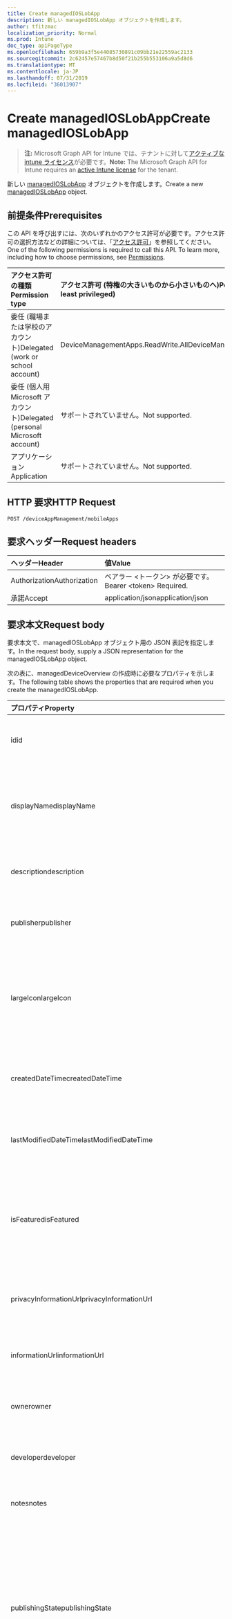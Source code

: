 ```yaml
---
title: Create managedIOSLobApp
description: 新しい managedIOSLobApp オブジェクトを作成します。
author: tfitzmac
localization_priority: Normal
ms.prod: Intune
doc_type: apiPageType
ms.openlocfilehash: 659b9a3f5e44085730891c09bb21e22559ac2133
ms.sourcegitcommit: 2c62457e57467b8d50f21b255b553106a9a5d8d6
ms.translationtype: MT
ms.contentlocale: ja-JP
ms.lasthandoff: 07/31/2019
ms.locfileid: "36013907"
---
```

# <a name="create-managedioslobapp"></a><span data-ttu-id="41460-103">Create managedIOSLobApp</span><span class="sxs-lookup"><span data-stu-id="41460-103">Create managedIOSLobApp</span></span>

> <span data-ttu-id="41460-104">**注:** Microsoft Graph API for Intune では、テナントに対して[アクティブな intune ライセンス](https://go.microsoft.com/fwlink/?linkid=839381)が必要です。</span><span class="sxs-lookup"><span data-stu-id="41460-104">**Note:** The Microsoft Graph API for Intune requires an [active Intune license](https://go.microsoft.com/fwlink/?linkid=839381) for the tenant.</span></span>

<span data-ttu-id="41460-105">新しい [managedIOSLobApp](../resources/intune-apps-managedioslobapp.md) オブジェクトを作成します。</span><span class="sxs-lookup"><span data-stu-id="41460-105">Create a new [managedIOSLobApp](../resources/intune-apps-managedioslobapp.md) object.</span></span>

## <a name="prerequisites"></a><span data-ttu-id="41460-106">前提条件</span><span class="sxs-lookup"><span data-stu-id="41460-106">Prerequisites</span></span>
<span data-ttu-id="41460-p101">この API を呼び出すには、次のいずれかのアクセス許可が必要です。アクセス許可の選択方法などの詳細については、「[アクセス許可](/graph/permissions-reference)」を参照してください。</span><span class="sxs-lookup"><span data-stu-id="41460-p101">One of the following permissions is required to call this API. To learn more, including how to choose permissions, see [Permissions](/graph/permissions-reference).</span></span>

|<span data-ttu-id="41460-109">アクセス許可の種類</span><span class="sxs-lookup"><span data-stu-id="41460-109">Permission type</span></span>|<span data-ttu-id="41460-110">アクセス許可 (特権の大きいものから小さいものへ)</span><span class="sxs-lookup"><span data-stu-id="41460-110">Permissions (from most to least privileged)</span></span>|
|:---|:---|
|<span data-ttu-id="41460-111">委任 (職場または学校のアカウント)</span><span class="sxs-lookup"><span data-stu-id="41460-111">Delegated (work or school account)</span></span>|<span data-ttu-id="41460-112">DeviceManagementApps.ReadWrite.All</span><span class="sxs-lookup"><span data-stu-id="41460-112">DeviceManagementApps.ReadWrite.All</span></span>|
|<span data-ttu-id="41460-113">委任 (個人用 Microsoft アカウント)</span><span class="sxs-lookup"><span data-stu-id="41460-113">Delegated (personal Microsoft account)</span></span>|<span data-ttu-id="41460-114">サポートされていません。</span><span class="sxs-lookup"><span data-stu-id="41460-114">Not supported.</span></span>|
|<span data-ttu-id="41460-115">アプリケーション</span><span class="sxs-lookup"><span data-stu-id="41460-115">Application</span></span>|<span data-ttu-id="41460-116">サポートされていません。</span><span class="sxs-lookup"><span data-stu-id="41460-116">Not supported.</span></span>|

## <a name="http-request"></a><span data-ttu-id="41460-117">HTTP 要求</span><span class="sxs-lookup"><span data-stu-id="41460-117">HTTP Request</span></span>
<!-- {
  "blockType": "ignored"
}
-->
``` http
POST /deviceAppManagement/mobileApps
```

## <a name="request-headers"></a><span data-ttu-id="41460-118">要求ヘッダー</span><span class="sxs-lookup"><span data-stu-id="41460-118">Request headers</span></span>
|<span data-ttu-id="41460-119">ヘッダー</span><span class="sxs-lookup"><span data-stu-id="41460-119">Header</span></span>|<span data-ttu-id="41460-120">値</span><span class="sxs-lookup"><span data-stu-id="41460-120">Value</span></span>|
|:---|:---|
|<span data-ttu-id="41460-121">Authorization</span><span class="sxs-lookup"><span data-stu-id="41460-121">Authorization</span></span>|<span data-ttu-id="41460-122">ベアラー &lt;トークン&gt; が必要です。</span><span class="sxs-lookup"><span data-stu-id="41460-122">Bearer &lt;token&gt; Required.</span></span>|
|<span data-ttu-id="41460-123">承諾</span><span class="sxs-lookup"><span data-stu-id="41460-123">Accept</span></span>|<span data-ttu-id="41460-124">application/json</span><span class="sxs-lookup"><span data-stu-id="41460-124">application/json</span></span>|

## <a name="request-body"></a><span data-ttu-id="41460-125">要求本文</span><span class="sxs-lookup"><span data-stu-id="41460-125">Request body</span></span>
<span data-ttu-id="41460-126">要求本文で、managedIOSLobApp オブジェクト用の JSON 表記を指定します。</span><span class="sxs-lookup"><span data-stu-id="41460-126">In the request body, supply a JSON representation for the managedIOSLobApp object.</span></span>

<span data-ttu-id="41460-127">次の表に、managedDeviceOverview の作成時に必要なプロパティを示します。</span><span class="sxs-lookup"><span data-stu-id="41460-127">The following table shows the properties that are required when you create the managedIOSLobApp.</span></span>

|<span data-ttu-id="41460-128">プロパティ</span><span class="sxs-lookup"><span data-stu-id="41460-128">Property</span></span>|<span data-ttu-id="41460-129">型</span><span class="sxs-lookup"><span data-stu-id="41460-129">Type</span></span>|<span data-ttu-id="41460-130">説明</span><span class="sxs-lookup"><span data-stu-id="41460-130">Description</span></span>|
|:---|:---|:---|
|<span data-ttu-id="41460-131">id</span><span class="sxs-lookup"><span data-stu-id="41460-131">id</span></span>|<span data-ttu-id="41460-132">文字列</span><span class="sxs-lookup"><span data-stu-id="41460-132">String</span></span>|<span data-ttu-id="41460-133">エンティティのキー。</span><span class="sxs-lookup"><span data-stu-id="41460-133">Key of the entity.</span></span> <span data-ttu-id="41460-134">[mobileApp](../resources/intune-apps-mobileapp.md) から継承します</span><span class="sxs-lookup"><span data-stu-id="41460-134">Inherited from [mobileApp](../resources/intune-apps-mobileapp.md)</span></span>|
|<span data-ttu-id="41460-135">displayName</span><span class="sxs-lookup"><span data-stu-id="41460-135">displayName</span></span>|<span data-ttu-id="41460-136">文字列</span><span class="sxs-lookup"><span data-stu-id="41460-136">String</span></span>|<span data-ttu-id="41460-137">管理者が提供またはインポートしたアプリのタイトル。</span><span class="sxs-lookup"><span data-stu-id="41460-137">The admin provided or imported title of the app.</span></span> <span data-ttu-id="41460-138">[mobileApp](../resources/intune-apps-mobileapp.md) から継承します</span><span class="sxs-lookup"><span data-stu-id="41460-138">Inherited from [mobileApp](../resources/intune-apps-mobileapp.md)</span></span>|
|<span data-ttu-id="41460-139">description</span><span class="sxs-lookup"><span data-stu-id="41460-139">description</span></span>|<span data-ttu-id="41460-140">String</span><span class="sxs-lookup"><span data-stu-id="41460-140">String</span></span>|<span data-ttu-id="41460-141">アプリの説明。</span><span class="sxs-lookup"><span data-stu-id="41460-141">The description of the app.</span></span> <span data-ttu-id="41460-142">[mobileApp](../resources/intune-apps-mobileapp.md) から継承します</span><span class="sxs-lookup"><span data-stu-id="41460-142">Inherited from [mobileApp](../resources/intune-apps-mobileapp.md)</span></span>|
|<span data-ttu-id="41460-143">publisher</span><span class="sxs-lookup"><span data-stu-id="41460-143">publisher</span></span>|<span data-ttu-id="41460-144">String</span><span class="sxs-lookup"><span data-stu-id="41460-144">String</span></span>|<span data-ttu-id="41460-145">アプリの発行元。</span><span class="sxs-lookup"><span data-stu-id="41460-145">The publisher of the app.</span></span> <span data-ttu-id="41460-146">[mobileApp](../resources/intune-apps-mobileapp.md) から継承します</span><span class="sxs-lookup"><span data-stu-id="41460-146">Inherited from [mobileApp](../resources/intune-apps-mobileapp.md)</span></span>|
|<span data-ttu-id="41460-147">largeIcon</span><span class="sxs-lookup"><span data-stu-id="41460-147">largeIcon</span></span>|[<span data-ttu-id="41460-148">mimeContent</span><span class="sxs-lookup"><span data-stu-id="41460-148">mimeContent</span></span>](../resources/intune-shared-mimecontent.md)|<span data-ttu-id="41460-149">アプリの詳細に表示され、アイコンのアップロードに使用される大きいアイコン。</span><span class="sxs-lookup"><span data-stu-id="41460-149">The large icon, to be displayed in the app details and used for upload of the icon.</span></span> <span data-ttu-id="41460-150">[mobileApp](../resources/intune-apps-mobileapp.md) から継承します</span><span class="sxs-lookup"><span data-stu-id="41460-150">Inherited from [mobileApp](../resources/intune-apps-mobileapp.md)</span></span>|
|<span data-ttu-id="41460-151">createdDateTime</span><span class="sxs-lookup"><span data-stu-id="41460-151">createdDateTime</span></span>|<span data-ttu-id="41460-152">DateTimeOffset</span><span class="sxs-lookup"><span data-stu-id="41460-152">DateTimeOffset</span></span>|<span data-ttu-id="41460-153">アプリが作成された日時。</span><span class="sxs-lookup"><span data-stu-id="41460-153">The date and time the app was created.</span></span> <span data-ttu-id="41460-154">[mobileApp](../resources/intune-apps-mobileapp.md) から継承します</span><span class="sxs-lookup"><span data-stu-id="41460-154">Inherited from [mobileApp](../resources/intune-apps-mobileapp.md)</span></span>|
|<span data-ttu-id="41460-155">lastModifiedDateTime</span><span class="sxs-lookup"><span data-stu-id="41460-155">lastModifiedDateTime</span></span>|<span data-ttu-id="41460-156">DateTimeOffset</span><span class="sxs-lookup"><span data-stu-id="41460-156">DateTimeOffset</span></span>|<span data-ttu-id="41460-157">アプリが最後に変更された日時。</span><span class="sxs-lookup"><span data-stu-id="41460-157">The date and time the app was last modified.</span></span> <span data-ttu-id="41460-158">[mobileApp](../resources/intune-apps-mobileapp.md) から継承します</span><span class="sxs-lookup"><span data-stu-id="41460-158">Inherited from [mobileApp](../resources/intune-apps-mobileapp.md)</span></span>|
|<span data-ttu-id="41460-159">isFeatured</span><span class="sxs-lookup"><span data-stu-id="41460-159">isFeatured</span></span>|<span data-ttu-id="41460-160">Boolean</span><span class="sxs-lookup"><span data-stu-id="41460-160">Boolean</span></span>|<span data-ttu-id="41460-161">アプリが管理者のおすすめとしてマークされたかどうかを示す値。[mobileApp](../resources/intune-apps-mobileapp.md) から継承します</span><span class="sxs-lookup"><span data-stu-id="41460-161">The value indicating whether the app is marked as featured by the admin. Inherited from [mobileApp](../resources/intune-apps-mobileapp.md)</span></span>|
|<span data-ttu-id="41460-162">privacyInformationUrl</span><span class="sxs-lookup"><span data-stu-id="41460-162">privacyInformationUrl</span></span>|<span data-ttu-id="41460-163">String</span><span class="sxs-lookup"><span data-stu-id="41460-163">String</span></span>|<span data-ttu-id="41460-164">プライバシーに関する声明の URL。</span><span class="sxs-lookup"><span data-stu-id="41460-164">The privacy statement Url.</span></span> <span data-ttu-id="41460-165">[mobileApp](../resources/intune-apps-mobileapp.md) から継承します</span><span class="sxs-lookup"><span data-stu-id="41460-165">Inherited from [mobileApp](../resources/intune-apps-mobileapp.md)</span></span>|
|<span data-ttu-id="41460-166">informationUrl</span><span class="sxs-lookup"><span data-stu-id="41460-166">informationUrl</span></span>|<span data-ttu-id="41460-167">String</span><span class="sxs-lookup"><span data-stu-id="41460-167">String</span></span>|<span data-ttu-id="41460-168">詳細情報の URL。</span><span class="sxs-lookup"><span data-stu-id="41460-168">The more information Url.</span></span> <span data-ttu-id="41460-169">[mobileApp](../resources/intune-apps-mobileapp.md) から継承します</span><span class="sxs-lookup"><span data-stu-id="41460-169">Inherited from [mobileApp](../resources/intune-apps-mobileapp.md)</span></span>|
|<span data-ttu-id="41460-170">owner</span><span class="sxs-lookup"><span data-stu-id="41460-170">owner</span></span>|<span data-ttu-id="41460-171">String</span><span class="sxs-lookup"><span data-stu-id="41460-171">String</span></span>|<span data-ttu-id="41460-172">アプリの所有者。</span><span class="sxs-lookup"><span data-stu-id="41460-172">The owner of the app.</span></span> <span data-ttu-id="41460-173">[mobileApp](../resources/intune-apps-mobileapp.md) から継承します</span><span class="sxs-lookup"><span data-stu-id="41460-173">Inherited from [mobileApp](../resources/intune-apps-mobileapp.md)</span></span>|
|<span data-ttu-id="41460-174">developer</span><span class="sxs-lookup"><span data-stu-id="41460-174">developer</span></span>|<span data-ttu-id="41460-175">String</span><span class="sxs-lookup"><span data-stu-id="41460-175">String</span></span>|<span data-ttu-id="41460-176">アプリの開発者。</span><span class="sxs-lookup"><span data-stu-id="41460-176">The developer of the app.</span></span> <span data-ttu-id="41460-177">[mobileApp](../resources/intune-apps-mobileapp.md) から継承します</span><span class="sxs-lookup"><span data-stu-id="41460-177">Inherited from [mobileApp](../resources/intune-apps-mobileapp.md)</span></span>|
|<span data-ttu-id="41460-178">notes</span><span class="sxs-lookup"><span data-stu-id="41460-178">notes</span></span>|<span data-ttu-id="41460-179">String</span><span class="sxs-lookup"><span data-stu-id="41460-179">String</span></span>|<span data-ttu-id="41460-180">アプリ用のメモ。</span><span class="sxs-lookup"><span data-stu-id="41460-180">Notes for the app.</span></span> <span data-ttu-id="41460-181">[mobileApp](../resources/intune-apps-mobileapp.md) から継承します</span><span class="sxs-lookup"><span data-stu-id="41460-181">Inherited from [mobileApp](../resources/intune-apps-mobileapp.md)</span></span>|
|<span data-ttu-id="41460-182">publishingState</span><span class="sxs-lookup"><span data-stu-id="41460-182">publishingState</span></span>|[<span data-ttu-id="41460-183">mobileAppPublishingState</span><span class="sxs-lookup"><span data-stu-id="41460-183">mobileAppPublishingState</span></span>](../resources/intune-apps-mobileapppublishingstate.md)|<span data-ttu-id="41460-184">アプリの発行の状態。</span><span class="sxs-lookup"><span data-stu-id="41460-184">The publishing state for the app.</span></span> <span data-ttu-id="41460-185">アプリが発行されていない限り、アプリを割り当てることができません。</span><span class="sxs-lookup"><span data-stu-id="41460-185">The app cannot be assigned unless the app is published.</span></span> <span data-ttu-id="41460-186">[MobileApp](../resources/intune-apps-mobileapp.md)から継承されます。</span><span class="sxs-lookup"><span data-stu-id="41460-186">Inherited from [mobileApp](../resources/intune-apps-mobileapp.md).</span></span> <span data-ttu-id="41460-187">可能な値は、`notPublished`、`processing`、`published` です。</span><span class="sxs-lookup"><span data-stu-id="41460-187">Possible values are: `notPublished`, `processing`, `published`.</span></span>|
|<span data-ttu-id="41460-188">appAvailability</span><span class="sxs-lookup"><span data-stu-id="41460-188">appAvailability</span></span>|[<span data-ttu-id="41460-189">managedAppAvailability</span><span class="sxs-lookup"><span data-stu-id="41460-189">managedAppAvailability</span></span>](../resources/intune-apps-managedappavailability.md)|<span data-ttu-id="41460-190">アプリケーションの可用性。</span><span class="sxs-lookup"><span data-stu-id="41460-190">The Application's availability.</span></span> <span data-ttu-id="41460-191">[Managedapp](../resources/intune-apps-managedapp.md)から継承されます。</span><span class="sxs-lookup"><span data-stu-id="41460-191">Inherited from [managedApp](../resources/intune-apps-managedapp.md).</span></span> <span data-ttu-id="41460-192">可能な値は、`global`、`lineOfBusiness` です。</span><span class="sxs-lookup"><span data-stu-id="41460-192">Possible values are: `global`, `lineOfBusiness`.</span></span>|
|<span data-ttu-id="41460-193">version</span><span class="sxs-lookup"><span data-stu-id="41460-193">version</span></span>|<span data-ttu-id="41460-194">String</span><span class="sxs-lookup"><span data-stu-id="41460-194">String</span></span>|<span data-ttu-id="41460-195">アプリケーションのバージョン。</span><span class="sxs-lookup"><span data-stu-id="41460-195">The Application's version.</span></span> <span data-ttu-id="41460-196">[managedApp](../resources/intune-apps-managedapp.md) から継承します</span><span class="sxs-lookup"><span data-stu-id="41460-196">Inherited from [managedApp](../resources/intune-apps-managedapp.md)</span></span>|
|<span data-ttu-id="41460-197">committedContentVersion</span><span class="sxs-lookup"><span data-stu-id="41460-197">committedContentVersion</span></span>|<span data-ttu-id="41460-198">String</span><span class="sxs-lookup"><span data-stu-id="41460-198">String</span></span>|<span data-ttu-id="41460-199">内部にコミットされたコンテンツのバージョン。</span><span class="sxs-lookup"><span data-stu-id="41460-199">The internal committed content version.</span></span> <span data-ttu-id="41460-200">[managedMobileLobApp](../resources/intune-apps-managedmobilelobapp.md) から継承します</span><span class="sxs-lookup"><span data-stu-id="41460-200">Inherited from [managedMobileLobApp](../resources/intune-apps-managedmobilelobapp.md)</span></span>|
|<span data-ttu-id="41460-201">fileName</span><span class="sxs-lookup"><span data-stu-id="41460-201">fileName</span></span>|<span data-ttu-id="41460-202">String</span><span class="sxs-lookup"><span data-stu-id="41460-202">String</span></span>|<span data-ttu-id="41460-203">メインの LOB アプリケーションのファイル名。</span><span class="sxs-lookup"><span data-stu-id="41460-203">The name of the main Lob application file.</span></span> <span data-ttu-id="41460-204">[managedMobileLobApp](../resources/intune-apps-managedmobilelobapp.md) から継承します</span><span class="sxs-lookup"><span data-stu-id="41460-204">Inherited from [managedMobileLobApp](../resources/intune-apps-managedmobilelobapp.md)</span></span>|
|<span data-ttu-id="41460-205">size</span><span class="sxs-lookup"><span data-stu-id="41460-205">size</span></span>|<span data-ttu-id="41460-206">Int64</span><span class="sxs-lookup"><span data-stu-id="41460-206">Int64</span></span>|<span data-ttu-id="41460-207">アップロードされたすべてのファイルを含む合計サイズ。</span><span class="sxs-lookup"><span data-stu-id="41460-207">The total size, including all uploaded files.</span></span> <span data-ttu-id="41460-208">[managedMobileLobApp](../resources/intune-apps-managedmobilelobapp.md) から継承します</span><span class="sxs-lookup"><span data-stu-id="41460-208">Inherited from [managedMobileLobApp](../resources/intune-apps-managedmobilelobapp.md)</span></span>|
|<span data-ttu-id="41460-209">bundleId</span><span class="sxs-lookup"><span data-stu-id="41460-209">bundleId</span></span>|<span data-ttu-id="41460-210">String</span><span class="sxs-lookup"><span data-stu-id="41460-210">String</span></span>|<span data-ttu-id="41460-211">ID 名。</span><span class="sxs-lookup"><span data-stu-id="41460-211">The Identity Name.</span></span>|
|<span data-ttu-id="41460-212">applicableDeviceType</span><span class="sxs-lookup"><span data-stu-id="41460-212">applicableDeviceType</span></span>|[<span data-ttu-id="41460-213">iosDeviceType</span><span class="sxs-lookup"><span data-stu-id="41460-213">iosDeviceType</span></span>](../resources/intune-apps-iosdevicetype.md)|<span data-ttu-id="41460-214">このアプリを実行できる iOS アーキテクチャ。</span><span class="sxs-lookup"><span data-stu-id="41460-214">The iOS architecture for which this app can run on.</span></span>|
|<span data-ttu-id="41460-215">minimumSupportedOperatingSystem</span><span class="sxs-lookup"><span data-stu-id="41460-215">minimumSupportedOperatingSystem</span></span>|[<span data-ttu-id="41460-216">iosMinimumOperatingSystem</span><span class="sxs-lookup"><span data-stu-id="41460-216">iosMinimumOperatingSystem</span></span>](../resources/intune-apps-iosminimumoperatingsystem.md)|<span data-ttu-id="41460-217">該当するオペレーティング システムの最小の値。</span><span class="sxs-lookup"><span data-stu-id="41460-217">The value for the minimum applicable operating system.</span></span>|
|<span data-ttu-id="41460-218">expirationDateTime</span><span class="sxs-lookup"><span data-stu-id="41460-218">expirationDateTime</span></span>|<span data-ttu-id="41460-219">DateTimeOffset</span><span class="sxs-lookup"><span data-stu-id="41460-219">DateTimeOffset</span></span>|<span data-ttu-id="41460-220">有効期限。</span><span class="sxs-lookup"><span data-stu-id="41460-220">The expiration time.</span></span>|
|<span data-ttu-id="41460-221">VersionNumber</span><span class="sxs-lookup"><span data-stu-id="41460-221">versionNumber</span></span>|<span data-ttu-id="41460-222">String</span><span class="sxs-lookup"><span data-stu-id="41460-222">String</span></span>|<span data-ttu-id="41460-223">管理対象 iOS 基幹業務 (LoB) アプリのバージョン番号。</span><span class="sxs-lookup"><span data-stu-id="41460-223">The version number of managed iOS Line of Business (LoB) app.</span></span>|
|<span data-ttu-id="41460-224">buildNumber</span><span class="sxs-lookup"><span data-stu-id="41460-224">buildNumber</span></span>|<span data-ttu-id="41460-225">String</span><span class="sxs-lookup"><span data-stu-id="41460-225">String</span></span>|<span data-ttu-id="41460-226">管理対象 iOS 基幹業務 (LoB) アプリのビルド番号。</span><span class="sxs-lookup"><span data-stu-id="41460-226">The build number of managed iOS Line of Business (LoB) app.</span></span>|



## <a name="response"></a><span data-ttu-id="41460-227">応答</span><span class="sxs-lookup"><span data-stu-id="41460-227">Response</span></span>
<span data-ttu-id="41460-228">成功した場合、このメソッドは `201 Created` 応答コードと、応答本文で [managedIOSLobApp](../resources/intune-apps-managedioslobapp.md) オブジェクトを返します。</span><span class="sxs-lookup"><span data-stu-id="41460-228">If successful, this method returns a `201 Created` response code and a [managedIOSLobApp](../resources/intune-apps-managedioslobapp.md) object in the response body.</span></span>

## <a name="example"></a><span data-ttu-id="41460-229">例</span><span class="sxs-lookup"><span data-stu-id="41460-229">Example</span></span>

### <a name="request"></a><span data-ttu-id="41460-230">要求</span><span class="sxs-lookup"><span data-stu-id="41460-230">Request</span></span>
<span data-ttu-id="41460-231">以下は、要求の例です。</span><span class="sxs-lookup"><span data-stu-id="41460-231">Here is an example of the request.</span></span>
``` http
POST https://graph.microsoft.com/v1.0/deviceAppManagement/mobileApps
Content-type: application/json
Content-length: 1287

{
  "@odata.type": "#microsoft.graph.managedIOSLobApp",
  "displayName": "Display Name value",
  "description": "Description value",
  "publisher": "Publisher value",
  "largeIcon": {
    "@odata.type": "microsoft.graph.mimeContent",
    "type": "Type value",
    "value": "dmFsdWU="
  },
  "isFeatured": true,
  "privacyInformationUrl": "https://example.com/privacyInformationUrl/",
  "informationUrl": "https://example.com/informationUrl/",
  "owner": "Owner value",
  "developer": "Developer value",
  "notes": "Notes value",
  "publishingState": "processing",
  "appAvailability": "lineOfBusiness",
  "version": "Version value",
  "committedContentVersion": "Committed Content Version value",
  "fileName": "File Name value",
  "size": 4,
  "bundleId": "Bundle Id value",
  "applicableDeviceType": {
    "@odata.type": "microsoft.graph.iosDeviceType",
    "iPad": true,
    "iPhoneAndIPod": true
  },
  "minimumSupportedOperatingSystem": {
    "@odata.type": "microsoft.graph.iosMinimumOperatingSystem",
    "v8_0": true,
    "v9_0": true,
    "v10_0": true,
    "v11_0": true,
    "v12_0": true
  },
  "expirationDateTime": "2016-12-31T23:57:57.2481234-08:00",
  "versionNumber": "Version Number value",
  "buildNumber": "Build Number value"
}
```

### <a name="response"></a><span data-ttu-id="41460-232">応答</span><span class="sxs-lookup"><span data-stu-id="41460-232">Response</span></span>
<span data-ttu-id="41460-p120">以下は、応答の例です。注:簡潔にするために、ここに示す応答オブジェクトは切り詰められている場合があります。すべてのプロパティは実際の呼び出しから返されます。</span><span class="sxs-lookup"><span data-stu-id="41460-p120">Here is an example of the response. Note: The response object shown here may be truncated for brevity. All of the properties will be returned from an actual call.</span></span>
``` http
HTTP/1.1 201 Created
Content-Type: application/json
Content-Length: 1459

{
  "@odata.type": "#microsoft.graph.managedIOSLobApp",
  "id": "8f59792d-792d-8f59-2d79-598f2d79598f",
  "displayName": "Display Name value",
  "description": "Description value",
  "publisher": "Publisher value",
  "largeIcon": {
    "@odata.type": "microsoft.graph.mimeContent",
    "type": "Type value",
    "value": "dmFsdWU="
  },
  "createdDateTime": "2017-01-01T00:02:43.5775965-08:00",
  "lastModifiedDateTime": "2017-01-01T00:00:35.1329464-08:00",
  "isFeatured": true,
  "privacyInformationUrl": "https://example.com/privacyInformationUrl/",
  "informationUrl": "https://example.com/informationUrl/",
  "owner": "Owner value",
  "developer": "Developer value",
  "notes": "Notes value",
  "publishingState": "processing",
  "appAvailability": "lineOfBusiness",
  "version": "Version value",
  "committedContentVersion": "Committed Content Version value",
  "fileName": "File Name value",
  "size": 4,
  "bundleId": "Bundle Id value",
  "applicableDeviceType": {
    "@odata.type": "microsoft.graph.iosDeviceType",
    "iPad": true,
    "iPhoneAndIPod": true
  },
  "minimumSupportedOperatingSystem": {
    "@odata.type": "microsoft.graph.iosMinimumOperatingSystem",
    "v8_0": true,
    "v9_0": true,
    "v10_0": true,
    "v11_0": true,
    "v12_0": true
  },
  "expirationDateTime": "2016-12-31T23:57:57.2481234-08:00",
  "versionNumber": "Version Number value",
  "buildNumber": "Build Number value"
}
```



